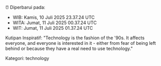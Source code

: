 ⏰ Diperbarui pada:
- WIB: Kamis, 10 Juli 2025 23.37.24 UTC
- WITA: Jumat, 11 Juli 2025 00.37.24 UTC
- WIT: Jumat, 11 Juli 2025 01.37.24 UTC

Kutipan Inspiratif:
"Technology is the fashion of the '90s. It affects everyone, and everyone is interested in it - either from fear of being left behind or because they have a real need to use technology."


Kategori: technology

